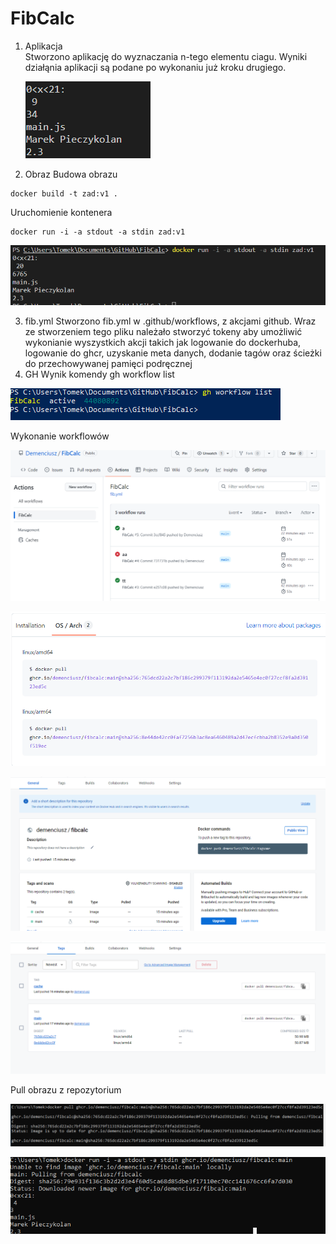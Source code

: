 # FibCalc

1. Aplikacja  
   Stworzono aplikację do wyznaczania n-tego elementu ciagu. Wyniki działąnia aplikacji są podane po wykonaniu już kroku drugiego.

   ![Wynik działania aplikacji](zad.png)

2. Obraz
   Budowa obrazu

```
docker build -t zad:v1 .
```

Uruchomienie kontenera

```
docker run -i -a stdout -a stdin zad:v1
```

![Wynik uruchimienia](wynik.png)

3. fib.yml
   Stworzono fib.yml w .github/workflows, z akcjami github. Wraz ze stworzeniem tego pliku należało stworzyć tokeny aby umożliwić wykonianie wyszystkich akcji takich jak logowanie do dockerhuba, logowanie do ghcr, uzyskanie meta danych, dodanie tagów oraz ścieżki do przechowywanej pamięci podręcznej
4. GH
   Wynik komendy gh workflow list

![Wynik gh](ghlist.png)

Wykonanie workflowów

![Wykonanie](wyk.png)

![Wykonanie](g0.png)

![Wykonanie](g1.png)

![Wykonanie](g2.png)

Pull obrazu z repozytorium

![Wykonanie](g4.png)

![Wykonanie](g5.png)
